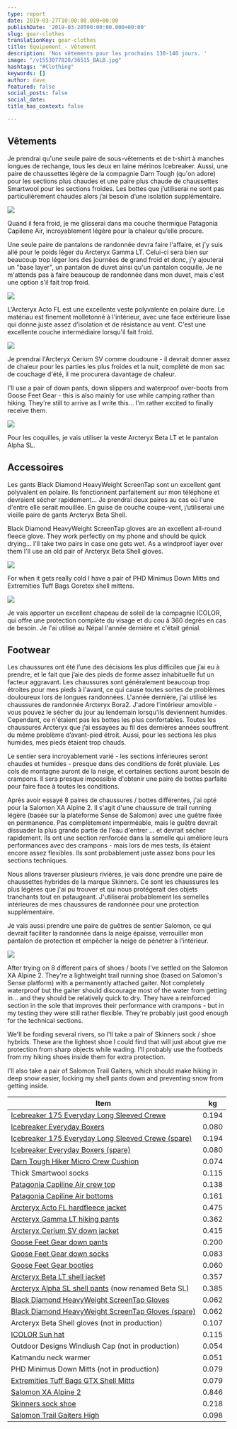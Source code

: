 ```yaml
---
type: report
date: 2019-03-27T10:00:00.000+00:00
publishDate: '2019-03-20T00:00:00.000+00:00'
slug: gear-clothes
translationKey: gear-clothes
title: Équipement - Vêtement
description: 'Nos vêtements pour les prochains 130-140 jours. '
image: "/v1553077828/36515_BALB.jpg"
hashtags: "#Clothing"
keywords: []
author: dave
featured: false
social_posts: false
social_date: 
title_has_context: false

---
```

## Vêtements

Je prendrai qu'une seule paire de sous-vêtements et de t-shirt à manches longues de rechange, tous les deux en laine mérinos Icebreaker. Aussi, une paire de chaussettes légère de la compagnie Darn Tough (qu'on adore) pour les sections plus chaudes et une paire plus chaude de chaussettes Smartwool pour les sections froides. Les bottes que j’utiliserai ne sont pas particulièrement chaudes alors j’ai besoin d’une isolation supplémentaire.

![](https://res.cloudinary.com/wildernessprime/image/upload/w_800,dpr_auto/v1553077828/36515_BALB.jpg)

Quand il fera froid, je me glisserai dans ma couche thermique Patagonia Capilene Air, incroyablement légère pour la chaleur qu’elle procure.

Une seule paire de pantalons de randonnée devra faire l'affaire, et j'y suis allé pour le poids léger du Arcteryx Gamma LT. Celui-ci sera bien sur beaucoup trop léger lors des journées de grand froid et donc, j'y ajouterai un "base layer", un pantalon de duvet ainsi qu'un pantalon coquille. Je ne m'attends pas à faire beaucoup de randonnée dans mon duvet, mais c'est une option s'il fait trop froid.

![](https://res.cloudinary.com/wildernessprime/image/upload/w_800,dpr_auto/v1553077947/Acto-FL-Jacket-Everglade.jpg)

L'Arcteryx Acto FL est une excellente veste polyvalente en polaire dure. Le matériau est finement molletonné à l'intérieur, avec une face extérieure lisse qui donne juste assez d'isolation et de résistance au vent. C'est une excellente couche   intermédiaire lorsqu'il fait froid.

![](https://res.cloudinary.com/wildernessprime/image/upload/w_800,dpr_auto/v1553078003/Cerium-SV-Hoody-Pilot.jpg)

Je prendrai l'Arcteryx Cerium SV comme doudoune - il devrait donner assez de chaleur pour les parties les plus froides et la nuit, complété de mon sac de couchage d'été, il me procurera davantage de chaleur.

I'll use a pair of down pants, down slippers and waterproof over-boots from Goose Feet Gear - this is also mainly for use while camping rather than hiking. They're still to arrive as I write this... I'm rather excited to finally receive them.

![](https://res.cloudinary.com/wildernessprime/image/upload/w_800,dpr_auto/v1553078219/0b1b7b306771d8f794da6f5dccce4201-1.jpg)

Pour les coquilles, je vais utiliser la veste Arcteryx Beta LT et le pantalon Alpha SL.

## Accessoires

Les gants Black Diamond HeavyWeight ScreenTap sont un excellent gant polyvalent en polaire. Ils fonctionnent parfaitement sur mon téléphone et devraient sécher rapidement… Je prendrai deux paires au cas où l'une d'entre elle serait mouillée. En guise de couche coupe-vent, j’utiliserai une vieille paire de gants Arcteryx Beta Shell.

Black Diamond HeavyWeight ScreenTap gloves are an excellent all-round fleece glove. They work perfectly on my phone and should be quick drying... I'll take two pairs in case one gets wet. As a windproof layer over them I'll use an old pair of Arcteryx Beta Shell gloves.

![](https://res.cloudinary.com/wildernessprime/image/upload/w_800,dpr_auto/v1553080119/zoom_Tuff_Bags_GTX.jpg)

For when it gets really cold I have a pair of PHD Minimus Down Mitts and Extremities Tuff Bags Goretex shell mittens.

![](https://res.cloudinary.com/wildernessprime/image/upload/w_800,dpr_auto/v1553080309/icolor.jpg)

Je vais apporter un excellent chapeau de soleil de la compagnie ICOLOR, qui offre une protection complète du visage et du cou à 360 degrés en cas de besoin. Je l'ai utilisé au Népal l'année dernière et c'était génial.

## Footwear

Les chaussures ont été l’une des décisions les plus difficiles que j’ai eu à prendre, et le fait que j’aie des pieds de forme assez inhabituelle fut un facteur aggravant. Les chaussures sont généralement beaucoup trop étroites pour mes pieds à l'avant, ce qui cause toutes sortes de problèmes douloureux lors de longues randonnées. L'année dernière, j'ai utilisé les chaussures de randonnée Arcteryx Bora2. J'adore l'intérieur amovible - vous pouvez le sécher du jour au lendemain lorsqu'ils deviennent humides. Cependant, ce n'étaient pas les bottes les plus confortables. Toutes les chaussures Arcteryx que j’ai essayées au fil des dernières années souffrent du même problème d’avant-pied étroit. Aussi, pour les sections les plus humides, mes pieds étaient trop chauds.

Le sentier sera incroyablement varié - les sections inférieures seront chaudes et humides - presque dans des conditions de forêt pluviale. Les cols de montagne auront de la neige, et certaines sections auront besoin de crampons. Il sera presque impossible d'obtenir une paire de bottes parfaite pour faire face à toutes les conditions.

Après avoir essayé 8 paires de chaussures / bottes différentes, j'ai opté pour la Salomon XA Alpine 2. Il s'agit d'une chaussure de trail running légère (basée sur la plateforme Sense de Salomon) avec une guêtre fixée en permanence. Pas complètement imperméable, mais le guêtre devrait dissuader la plus grande partie de l'eau d'entrer ... et devrait sécher  rapidement. Ils ont une section renforcée dans la semelle qui améliore leurs performances avec des crampons - mais lors de mes tests, ils étaient encore assez flexibles. Ils sont probablement juste assez bons pour les sections techniques.

Nous allons traverser plusieurs rivières, je vais donc prendre une paire de chaussettes hybrides de la marque Skinners. Ce sont les chaussures les plus légères que j'ai pu trouver et qui nous protégerait des objets tranchants tout en pataugeant. J'utiliserai probablement les semelles intérieures de mes chaussures de randonnée pour une protection supplémentaire.

Je vais aussi prendre une paire de guêtres de sentier Salomon, ce qui devrait faciliter la randonnée dans la neige épaisse, verrouiller mon pantalon de protection et empêcher la neige de pénétrer à l'intérieur.

![](https://res.cloudinary.com/wildernessprime/image/upload/w_800,dpr_auto/v1553088730/s-lab-xa-alpine-2__L40214000.jpg)

After trying on 8 different pairs of shoes / boots I've settled on the Salomon XA Alpine 2. They're a lightweight trail running shoe (based on Salomon's Sense platform) with a permanently attached gaiter. Not completely waterproof but the gaiter should discourage most of the water from getting in... and they should be relatively quick to dry. They have a reinforced section in the sole that improves their performance with crampons - but in my testing they were still rather flexible. They're probably just good enough for the technical sections.

We'll be fording several rivers, so I'll take a pair of Skinners sock / shoe hybrids. These are the lightest shoe I could find that will just about give me protection from sharp objects while wading. I'll probably use the footbeds from my hiking shoes inside them for extra protection.

I'll also take a pair of Salomon Trail Gaiters, which should make hiking in deep snow easier, locking my shell pants down and preventing snow from getting inside.

<div class="tableizer-container"> <table class="tableizer-table"> <thead><tr class="tableizer-firstrow"><th>Item</th><th>kg</th></tr></thead><tbody> <tr><td><a href="[https://eu.icebreaker.com/en/mens-baselayers/175-everyday-long-sleeve-crewe/104483.html](https://eu.icebreaker.com/en/mens-baselayers/175-everyday-long-sleeve-crewe/104483.html "https://eu.icebreaker.com/en/mens-baselayers/175-everyday-long-sleeve-crewe/104483.html")" target="_blank">Icebreaker 175 Everyday Long Sleeved Crewe</a></td><td>0.194</td></tr> <tr><td><a href="[https://eu.icebreaker.com/en/mens-underwear/175-everyday-boxers-with-fly/104485.html](https://eu.icebreaker.com/en/mens-underwear/175-everyday-boxers-with-fly/104485.html "https://eu.icebreaker.com/en/mens-underwear/175-everyday-boxers-with-fly/104485.html")" target="_blank">Icebreaker Everyday Boxers</a></td><td>0.080</td></tr> <tr><td><a href="[https://eu.icebreaker.com/en/mens-baselayers/175-everyday-long-sleeve-crewe/104483.html](https://eu.icebreaker.com/en/mens-baselayers/175-everyday-long-sleeve-crewe/104483.html "https://eu.icebreaker.com/en/mens-baselayers/175-everyday-long-sleeve-crewe/104483.html")" target="_blank">Icebreaker 175 Everyday Long Sleeved Crewe (spare)</a></td><td>0.194</td></tr> <tr><td><a href="[https://eu.icebreaker.com/en/mens-underwear/175-everyday-boxers-with-fly/104485.html](https://eu.icebreaker.com/en/mens-underwear/175-everyday-boxers-with-fly/104485.html "https://eu.icebreaker.com/en/mens-underwear/175-everyday-boxers-with-fly/104485.html")" target="_blank">Icebreaker Everyday Boxers (spare)</a></td><td>0.080</td></tr> <tr><td><a href="[https://darntough.com/products/micro-crew-cushion](https://darntough.com/products/micro-crew-cushion "https://darntough.com/products/micro-crew-cushion")" target="_blank">Darn Tough Hiker Micro Crew Cushion</a></td><td>0.074</td></tr> <tr><td>Thick Smartwool socks</td><td>0.115</td></tr> <tr><td><a href="[https://eu.patagonia.com/gb/en/product/mens-capilene-air-crew/36515.html](https://eu.patagonia.com/gb/en/product/mens-capilene-air-crew/36515.html "https://eu.patagonia.com/gb/en/product/mens-capilene-air-crew/36515.html")" target="_blank">Patagonia Capiline Air crew top</a></td><td>0.138</td></tr> <tr><td><a href="[https://eu.patagonia.com/gb/en/product/mens-capilene-air-bottoms/36555.html](https://eu.patagonia.com/gb/en/product/mens-capilene-air-bottoms/36555.html "https://eu.patagonia.com/gb/en/product/mens-capilene-air-bottoms/36555.html")" target="_blank">Patagonia Capiline Air bottoms</a></td><td>0.161</td></tr> <tr><td><a href="[https://arcteryx.com/us/en/shop/mens/acto-fl-jacket](https://arcteryx.com/us/en/shop/mens/acto-fl-jacket "https://arcteryx.com/us/en/shop/mens/acto-fl-jacket")" target="_blank">Arcteryx Acto FL hardfleece jacket</a></td><td>0.475</td></tr> <tr><td><a href="[https://arcteryx.com/us/en/shop/mens/gamma-lt-pant](https://arcteryx.com/us/en/shop/mens/gamma-lt-pant "https://arcteryx.com/us/en/shop/mens/gamma-lt-pant")" target="_blank">Arcteryx Gamma LT hiking pants</a></td><td>0.362</td></tr> <tr><td><a href="[https://arcteryx.com/us/en/shop/mens/cerium-sv-hoody](https://arcteryx.com/us/en/shop/mens/cerium-sv-hoody "https://arcteryx.com/us/en/shop/mens/cerium-sv-hoody")" target="_blank">Arcteryx Cerium SV down jacket</a></td><td>0.415</td></tr> <tr><td><a href="[https://goosefeetgear.com/products/down-pants/](https://goosefeetgear.com/products/down-pants/ "https://goosefeetgear.com/products/down-pants/")" target="_blank">Goose Feet Gear down pants</a></td><td>0.200</td></tr> <tr><td><a href="[https://goosefeetgear.com/products/down-socks/](https://goosefeetgear.com/products/down-socks/ "https://goosefeetgear.com/products/down-socks/")" target="_blank">Goose Feet Gear down socks</a></td><td>0.083</td></tr> <tr><td><a href="[https://goosefeetgear.com/products/waterproof-over-booties/](https://goosefeetgear.com/products/waterproof-over-booties/ "https://goosefeetgear.com/products/waterproof-over-booties/")" target="_blank">Goose Feet Gear booties</a></td><td>0.060</td></tr> <tr><td><a href="[https://arcteryx.com/us/en/shop/mens/beta-lt-jacket](https://arcteryx.com/us/en/shop/mens/beta-lt-jacket "https://arcteryx.com/us/en/shop/mens/beta-lt-jacket")" target="_blank">Arcteryx Beta LT shell jacket</a></td><td>0.357</td></tr> <tr><td><a href="[https://arcteryx.com/us/en/shop/mens/beta-sl-pant](https://arcteryx.com/us/en/shop/mens/beta-sl-pant "https://arcteryx.com/us/en/shop/mens/beta-sl-pant")" target="_blank">Arcteryx Alpha SL shell pants</a> (now renamed Beta SL)</td><td>0.385</td></tr> <tr><td><a href="[https://eu.blackdiamondequipment.com/en/ski-gloves/heavyweight-screentap%C2%A0-BD801044_cfg.html](https://eu.blackdiamondequipment.com/en/ski-gloves/heavyweight-screentap%C2%A0-BD801044_cfg.html "https://eu.blackdiamondequipment.com/en/ski-gloves/heavyweight-screentap%C2%A0-BD801044_cfg.html")" target="_blank">Black Diamond HeavyWeight ScreenTap Gloves</a></td><td>0.062</td></tr> <tr><td><a href="[https://eu.blackdiamondequipment.com/en/ski-gloves/heavyweight-screentap%C2%A0-BD801044_cfg.html](https://eu.blackdiamondequipment.com/en/ski-gloves/heavyweight-screentap%C2%A0-BD801044_cfg.html "https://eu.blackdiamondequipment.com/en/ski-gloves/heavyweight-screentap%C2%A0-BD801044_cfg.html")" target="_blank">Black Diamond HeavyWeight ScreenTap Gloves (spare)</a></td><td>0.062</td></tr> <tr><td>Arcteryx Beta Shell gloves (not in production)</td><td>0.107</td></tr> <tr><td><a href="[https://www.amazon.com/dp/B01FLSJGH8](https://www.amazon.com/dp/B01FLSJGH8 "https://www.amazon.com/dp/B01FLSJGH8")" target="_blank">ICOLOR Sun hat</a></td><td>0.115</td></tr> <tr><td>Outdoor Designs Windiush Cap (not in production)</td><td>0.054</td></tr> <tr><td>Katmandu neck warmer</td><td>0.051</td></tr> <tr><td>PHD Minimus Down Mitts (not in production)</td><td>0.079</td></tr> <tr><td><a href="[https://www.terra-nova.co.uk/clothing-accessories/all-gloves-mitts/tuff-bags/](https://www.terra-nova.co.uk/clothing-accessories/all-gloves-mitts/tuff-bags/ "https://www.terra-nova.co.uk/clothing-accessories/all-gloves-mitts/tuff-bags/")" target="_blank">Extremities Tuff Bags GTX Shell Mitts</a></td><td>0.079</td></tr> <tr><td><a href="[https://www.salomon.com/en-int/shop-emea/product/s-lab-xa-alpine-2.html](https://www.salomon.com/en-int/shop-emea/product/s-lab-xa-alpine-2.html "https://www.salomon.com/en-int/shop-emea/product/s-lab-xa-alpine-2.html")" target="_blank">Salomon XA Alpine 2</a></td><td>0.846</td></tr> <tr><td><a href="[https://skinners.cc/](https://skinners.cc/ "https://skinners.cc/")" target="_blank">Skinners sock shoe</a></td><td>0.218</td></tr> <tr><td><a href="[https://www.salomon.com/en-int/shop-emea/product/trail-gaiters-high.html](https://www.salomon.com/en-int/shop-emea/product/trail-gaiters-high.html "https://www.salomon.com/en-int/shop-emea/product/trail-gaiters-high.html")" target="_blank">Salomon Trail Gaiters High</a></td><td>0.098</td></tr> </tbody></table> </div>